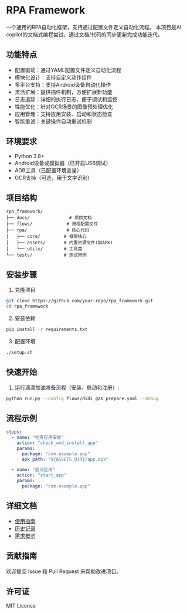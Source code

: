 # RPA Framework

一个通用的RPA自动化框架，支持通过配置文件定义自动化流程。
本项目是AI copilot的文档式编程尝试，通过文档/代码的同步更新完成功能迭代。

## 功能特点

- 配置驱动：通过YAML配置文件定义自动化流程
- 模块化设计：支持自定义动作组件
- 多平台支持：支持Android设备自动化操作
- 灵活扩展：提供插件机制，方便扩展新功能
- 日志追踪：详细的执行日志，便于调试和监控
- 性能优化：针对OCR场景的图像预处理优化
- 应用管理：支持应用安装、启动和状态检查
- 智能重试：关键操作自动重试机制

## 环境要求

- Python 3.8+
- Android设备或模拟器（已开启USB调试）
- ADB工具（已配置环境变量）
- OCR支持（可选，用于文字识别）

## 项目结构

```
rpa_framework/
├── docs/               # 项目文档
├── flows/             # 流程配置文件
├── rpa/               # 核心代码
│   ├── core/         # 框架核心
│   ├── assets/       # 内置资源文件(如APK)
│   └── utils/        # 工具类
└── tests/            # 测试用例
```

## 安装步骤

1. 克隆项目
```bash
git clone https://github.com/your-repo/rpa_framework.git
cd rpa_framework
```

2. 安装依赖
```bash
pip install -r requirements.txt
```

3. 配置环境
```bash
./setup.sh
```

## 快速开始

1. 运行滴滴加油准备流程（安装、启动和注册）:

```bash
python run.py --config flows/didi_gas_prepare.yaml --debug
```

## 流程示例

```yaml
steps:
  - name: "检查应用安装"
    action: "check_and_install_app"
    params:
      package: "com.example.app"
      apk_path: "${ASSETS_DIR}/app.apk"

  - name: "启动应用"
    action: "start_app"
    params:
      package: "com.example.app"
```

## 详细文档

- [使用指南](docs/INDEX.md)
- [历史记录](docs/HISTORY.md)
- [需求概览](docs/requirements/overview.md)

## 贡献指南

欢迎提交 Issue 和 Pull Request 来帮助改进项目。

## 许可证

MIT License